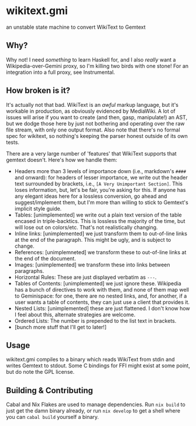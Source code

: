 # wikitext.gmi
an unstable state machine to convert WikiText to Gemtext

## Why?
Why not! I need *something* to learn Haskell for, and I also *really* want a
Wikipedia-over-Gemini proxy, so I'm killing two birds with one stone! For an
integration into a full proxy, see Instrumental.

## How broken is it?
It's actually not that bad. WikiText is an *awful* markup language, but it's
workable in production, as obviously evidenced by MediaWiki. A lot of issues
will arise if you want to create (and then, gasp, manipulate!) an AST, but we
dodge those here by just not bothering and operating over the raw file stream,
with only one output format. Also note that there's no formal spec for wikitext,
so nothing's keeping the parser honest outside of its own tests.

There are a very large number of 'features' that WikiText supports that gemtext
doesn't. Here's how we handle them:

* Headers more than 3 levels of importance down (i.e., markdown's `####` and
  onward): for headers of lesser importance, we write out the header text
  surrounded by brackets, i.e., `[A Very Unimportant Section]`. This loses
  information, but, let's be fair, you're asking for this. If anyone has any
  elegant ideas here for a lossless conversion, go ahead and suggest/implement
  them, but I'm more than willing to stick to Gemtext's implicit style guide.
* Tables: [unimplemented] we write out a plain text version of the table encased
  in triple-backtics. This is lossless the majority of the time, but will lose
  out on colors/etc. That's not realistically changing.
* Inline links: [unimplemented] we just transform them to out-of-line links at
  the end of the paragraph. This might be ugly, and is subject to change.
* References: [unimplemneted] we transform these to out-of-line links at the
  end of the document.
* Images: [unimplemented] we transform these into links between paragraphs.
* Horizontal Rules: These are just displayed verbatim as `---`.
* Tables of Contents: [unimplemented] we just ignore these. Wikipedia has a
  bunch of directives to work with them, and none of them map well to
  Geminispace: for one, there are no nested links, and, for another, if a user
  wants a table of contents, they can just use a client that provides it.
* Nested Lists: [unimplemented] these are just flattened. I don't know how I
  feel about this, alternate strategies are welcome.
* Ordered Lists: The number is prepended to the list text in brackets.
* [bunch more stuff that I'll get to later!]

## Usage
wikitext.gmi compiles to a binary which reads WikiText from stdin and writes
Gemtext to stdout. Some C bindings for FFI might exist at some point, but do
note the GPL license.

## Building & Contributing
Cabal and Nix Flakes are used to manage dependencies. Run `nix build` to just
get the damn binary already, or run `nix develop` to get a shell where you can
`cabal build` yourself a binary.
